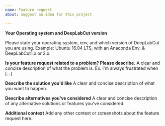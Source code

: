 ```yaml
---
name: Feature request
about: Suggest an idea for this project

---
```


**Your Operating system and DeepLabCut version**

Please state your operating system, env, and which version of DeepLabCut you are using.
Example: Ubuntu 16.04 LTS, with an Anaconda Env, & DeepLabCut1.x or 2.x.

**Is your feature request related to a problem? Please describe.**
A clear and concise description of what the problem is. Ex. I'm always frustrated when [...]

**Describe the solution you'd like**
A clear and concise description of what you want to happen.

**Describe alternatives you've considered**
A clear and concise description of any alternative solutions or features you've considered.

**Additional context**
Add any other context or screenshots about the feature request here.

